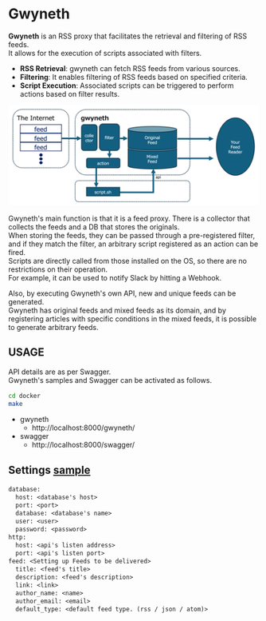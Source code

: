 Gwyneth
===

**Gwyneth** is an RSS proxy that facilitates the retrieval and filtering of RSS feeds.  
It allows for the execution of scripts associated with filters.  

* **RSS Retrieval**: gwyneth can fetch RSS feeds from various sources.
* **Filtering**: It enables filtering of RSS feeds based on specified criteria.
* **Script Execution**: Associated scripts can be triggered to perform actions based on filter results.

![overview](./imgs/overview.png)  

Gwyneth's main function is that it is a feed proxy. There is a collector that collects the feeds and a DB that stores the originals.  
When storing the feeds, they can be passed through a pre-registered filter, and if they match the filter, an arbitrary script registered as an action can be fired.  
Scripts are directly called from those installed on the OS, so there are no restrictions on their operation.  
For example, it can be used to notify Slack by hitting a Webhook.  

Also, by executing Gwyneth's own API, new and unique feeds can be generated.  
Gwyneth has original feeds and mixed feeds as its domain, and by registering articles with specific conditions in the mixed feeds, it is possible to generate arbitrary feeds.  

## USAGE

API details are as per Swagger.  
Gwyneth's samples and Swagger can be activated as follows.  

```bash
cd docker
make
```

* gwyneth
	* http://localhost:8000/gwyneth/
* swagger
	* http://localhost:8000/swagger/


## Settings [sample](../docker/etc/gwyneth.yaml)
```
database:
  host: <database's host>
  port: <port>
  database: <database's name>
  user: <user>
  password: <password>
http:
  host: <api's listen address>
  port: <api's listen port>
feed: <Setting up Feeds to be delivered>
  title: <feed's title>
  description: <feed's description>
  link: <link>
  author_name: <name>
  author_email: <email>
  default_type: <default feed type. (rss / json / atom)>
```
